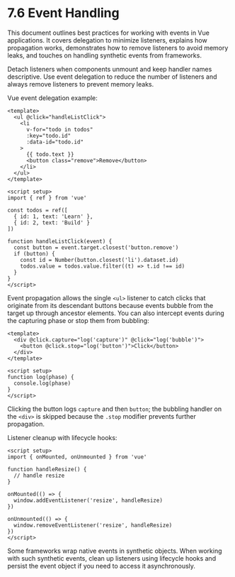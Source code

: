 # 7.6 Event Handling
This document outlines best practices for working with events in Vue
applications. It covers delegation to minimize listeners, explains how
propagation works, demonstrates how to remove listeners to avoid memory leaks,
and touches on handling synthetic events from frameworks.

Detach listeners when components unmount and keep handler names descriptive. Use
event delegation to reduce the number of listeners and always remove listeners
to prevent memory leaks.

Vue event delegation example:

```vue
<template>
  <ul @click="handleListClick">
    <li
      v-for="todo in todos"
      :key="todo.id"
      :data-id="todo.id"
    >
      {{ todo.text }}
      <button class="remove">Remove</button>
    </li>
  </ul>
</template>

<script setup>
import { ref } from 'vue'

const todos = ref([
  { id: 1, text: 'Learn' },
  { id: 2, text: 'Build' }
])

function handleListClick(event) {
  const button = event.target.closest('button.remove')
  if (button) {
    const id = Number(button.closest('li').dataset.id)
    todos.value = todos.value.filter((t) => t.id !== id)
  }
}
</script>
```

Event propagation allows the single `<ul>` listener to catch clicks that
originate from its descendant buttons because events bubble from the target up
through ancestor elements. You can also intercept events during the capturing
phase or stop them from bubbling:

```vue
<template>
  <div @click.capture="log('capture')" @click="log('bubble')">
    <button @click.stop="log('button')">Click</button>
  </div>
</template>

<script setup>
function log(phase) {
  console.log(phase)
}
</script>
```

Clicking the button logs `capture` and then `button`; the bubbling handler on
the `<div>` is skipped because the `.stop` modifier prevents further
propagation.

Listener cleanup with lifecycle hooks:

```vue
<script setup>
import { onMounted, onUnmounted } from 'vue'

function handleResize() {
  // handle resize
}

onMounted(() => {
  window.addEventListener('resize', handleResize)
})

onUnmounted(() => {
  window.removeEventListener('resize', handleResize)
})
</script>
```

Some frameworks wrap native events in synthetic objects. When working with such
synthetic events, clean up listeners using lifecycle hooks and persist the event
object if you need to access it asynchronously.

